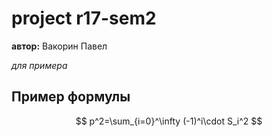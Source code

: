 # project r17-sem2

**автор:** Вакорин Павел

*для примера* 

## Пример формулы ##

$$ p^2=\sum_{i=0}^\infty (-1)^i\cdot S_i^2 $$
